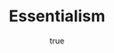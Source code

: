 ---
title: "Essentialism"
bookCover: "/assets/book-covers/essentialism.jpg"
slug: "essentialism"
bookAuthor: "Greg Mc Keown"
rating: 10
done: false
tags: []
detailedNotes: false
amazonLink: ""
author:
  name: Rico Trebeljahr
  picture: "/assets/blog/profile.jpeg"
---